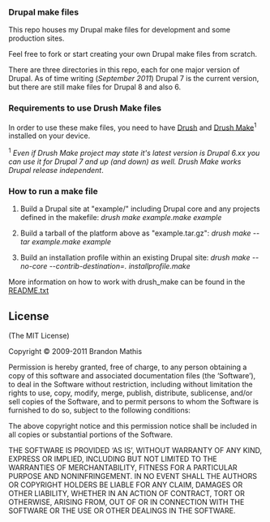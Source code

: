 ### Drupal make files

This repo houses my Drupal make files for development and some production
sites. 

Feel free to fork or start creating your own Drupal make files from scratch.

There are three directories in this repo, each for one major version of Drupal.
As of time writing (_September 2011_) Drupal 7 is the current version, but there
are still make files for Drupal 8 and also 6.

### Requirements to use Drush Make files

In order to use these make files, you need to have [Drush](http://drupal.org/project/drush) and [Drush Make](http://drupal.org/project/drush_make)<sup>1</sup> installed on your device.

<sup>1</sup> _Even if Drush Make project may state it's latest version is Drupal 6.xx you can use it for Drupal 7 and up (and down) as well. Drush Make works Drupal release independent_.

### How to run a make file

1. Build a Drupal site at "example/" including Drupal core and any projects defined in the makefile:
   _drush make example.make example_

2. Build a tarball of the platform above as "example.tar.gz":
   _drush make --tar example.make example_

3. Build an installation profile within an existing Drupal site:
   _drush make --no-core --contrib-destination=. installprofile.make_

More information on how to work with drush_make can be found in the [README.txt](http://drupalcode.org/project/drush_make.git/blob_plain/refs/heads/6.x-3.x:/README.txt)

## License
(The MIT License)

Copyright © 2009-2011 Brandon Mathis

Permission is hereby granted, free of charge, to any person obtaining a copy of this software and associated documentation files (the ‘Software’), to deal in the Software without restriction, including without limitation the rights to use, copy, modify, merge, publish, distribute, sublicense, and/or sell copies of the Software, and to permit persons to whom the Software is furnished to do so, subject to the following conditions:

The above copyright notice and this permission notice shall be included in all copies or substantial portions of the Software.

THE SOFTWARE IS PROVIDED ‘AS IS’, WITHOUT WARRANTY OF ANY KIND, EXPRESS OR IMPLIED, INCLUDING BUT NOT LIMITED TO THE WARRANTIES OF MERCHANTABILITY, FITNESS FOR A PARTICULAR PURPOSE AND NONINFRINGEMENT. IN NO EVENT SHALL THE AUTHORS OR COPYRIGHT HOLDERS BE LIABLE FOR ANY CLAIM, DAMAGES OR OTHER LIABILITY, WHETHER IN AN ACTION OF CONTRACT, TORT OR OTHERWISE, ARISING FROM, OUT OF OR IN CONNECTION WITH THE SOFTWARE OR THE USE OR OTHER DEALINGS IN THE SOFTWARE.